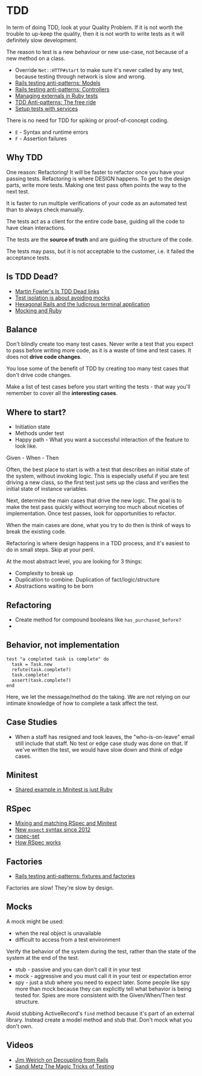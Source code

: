 # TDD

In term of doing TDD, look at your Quality Problem. If it is not worth the trouble to up-keep the quality, then it is not worth to write tests as it will definitely slow development.

The reason to test is a new behaviour or new use-case, not because of a new method on a class.

* Override `Net::HTTP#start` to make sure it's never called by any test, because testing through network is slow and wrong.
* [Rails testing anti-patterns: Models](https://semaphoreapp.com/blog/2014/01/21/rails-testing-antipatterns-models.html)
* [Rails testing anti-patterns: Controllers](https://semaphoreapp.com/blog/2014/02/11/rails-testing-antipatterns-controllers.html)
* [Managing externals in Ruby tests](https://semaphoreapp.com/blog/2014/03/18/managing-externals-in-ruby-tests.html)
* [TDD Anti-patterns: The free ride](https://semaphoreapp.com/blog/2014/06/24/tdd-antipatterns-the-free-ride.html)
* [Setup tests with services](http://blog.arkency.com/2014/06/setup-your-tests-with-services/)

There is no need for TDD for spiking or proof-of-concept coding.

* `E` - Syntax and runtime errors
* `F` - Assertion failures

## Why TDD

One reason: Refactoring! It will be faster to refactor once you have your passing tests. Refactoring is where DESIGN happens. To get to the design parts, write more tests. Making one test pass often points the way to the next test.

It is faster to run multiple verifications of your code as an automated test than to always check manually.

The tests act as a client for the entire code base, guiding all the code to have clean interactions.

The tests are the **source of truth** and are guiding the structure of the code.

The tests may pass, but it is not acceptable to the customer, i.e. it failed the acceptance tests.

## Is TDD Dead?

* [Martin Fowler's Is TDD Dead links](http://martinfowler.com/articles/is-tdd-dead/)
* [Test isolation is about avoiding mocks](https://www.destroyallsoftware.com/blog/2014/test-isolation-is-about-avoiding-mocks)
* [Hexagonal Rails and the ludicrous terminal application](http://pivotallabs.com/hexagonal-rails-and-the-ludicrous-terminal-application/)
* [Mocking and Ruby](http://solnic.eu/2014/05/22/mocking-and-ruby.html)

## Balance

Don't blindly create too many test cases. Never write a test that you expect to pass before writing more code, as it is a waste of time and test cases. It does not **drive code changes**.

You lose some of the benefit of TDD by creating too many test cases that don't drive code changes.

Make a list of test cases before you start writing the tests - that way you'll remember to cover all the **interesting cases**.

## Where to start?

* Initiation state
* Methods under test
* Happy path - What you want a successful interaction of the feature to look like.

Given - When - Then

Often, the best place to start is with a test that describes an initial state of the system, without invoking logic. This is especially useful if you are test driving a new class, so the first test just sets up the class and verifies the initial state of instance variables.

Next, determine the main cases that drive the new logic. The goal is to make the test pass quickly without worrying too much about niceties of implementation. Once test passes, look for opportunities to refactor.

When the main cases are done, what you try to do then is think of ways to break the existing code.

Refactoring is where design happens in a TDD process, and it's easiest to do in small steps. Skip at your peril.

At the most abstract level, you are looking for 3 things:

* Complexity to break up
* Duplication to combine. Duplication of fact/logic/structure
* Abstractions waiting to be born

## Refactoring

* Create method for compound booleans like `has_purchased_before?`
* 

## Behavior, not implementation

```
test "a completed task is complete" do
  task = Task.new
  refute(task.complete?)
  task.complete!
  assert(task.complete?)
end
```

Here, we let the message/method do the taking. We are not relying on our intimate knowledge of how to complete a task affect the test.

## Case Studies

* When a staff has resigned and took leaves, the "who-is-on-leave" email still include that staff. No test or edge case study was done on that. If we've written the test, we would have slow down and think of edge cases.

## Minitest

* [Shared example in Minitest is just Ruby](https://canaryup.com/blog/shared-examples-with-minitest)

## RSpec

* [Mixing and matching RSpec and Minitest](http://myronmars.to/n/dev-blog/2012/07/mixing-and-matching-parts-of-rspec)
* [New `expect` syntax since 2012](http://myronmars.to/n/dev-blog/2012/06/rspecs-new-expectation-syntax)
* [rspec-set](https://github.com/pcreux/rspec-set)
* [How RSpec works](http://interblah.net/how-rspec-works)

## Factories

* [Rails testing anti-patterns: fixtures and factories](https://semaphoreapp.com/blog/2014/01/14/rails-testing-antipatterns-fixtures-and-factories.html)

Factories are slow! They're slow by design.

## Mocks

A mock might be used:

* when the real object is unavailable
* difficult to access from a test environment

Verify the behavior of the system during the test, rather than the state of the system at the end of the test.

* stub - passive and you can don't call it in your test
* mock - aggressive and you must call it in your test or expectation error
* spy - just a stub where you need to expect later. Some people like spy more than mock because they can explicitly tell what behavior is being tested for. Spies are more consistent with the Given/When/Then test structure.

Avoid stubbing ActiveRecord's `find` method because it's part of an external library. Instead create a model method and stub that. Don't mock what you don't own.

## Videos

* [Jim Weirich on Decoupling from Rails](https://www.youtube.com/watch?v=tg5RFeSfBM4)
* [Sandi Metz The Magic Tricks of Testing](http://www.youtube.com/watch?v=URSWYvyc42M)